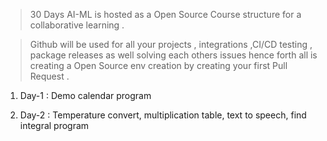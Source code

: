 > 30 Days AI-ML is hosted as a Open Source Course structure for a collaborative learning . 

> Github will be used for all your projects , integrations ,CI/CD  testing , package releases as well solving each others issues hence forth all is creating a Open Source env creation by creating your first Pull Request .

1. Day-1 : Demo calendar program

2. Day-2 : Temperature convert, multiplication table, text to speech, find integral program
